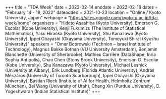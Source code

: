+++
title = "TDA Week"
date = 2022-02-14
enddate = 2022-02-18
dates = "February 14 - 18, 2022"
dateadded = 2021-10-23
location = "Online / Kyoto University, Japan"
webpage = "https://sites.google.com/kyoto-u.ac.jp/tda-week/home"
organisers = "Hideto Asashiba (Kyoto University), Emerson G. Escolar (Kobe University), Kenji Fukumizu (The Institute of Statistical Mathematics), Yasu Hiraoka (Kyoto University), Shu Kanazawa (Kyoto University), Ippei Obayashi (Okayama University), Tomoyuki Shirai (Kyushu University)"
speakers = "Omer Bobrowski (Technion – Israel Institute of Technology), Magnus Bakke Botnan (VU University Amsterdam), Benjamin Blanchette (University of Sherbrooke), Mathieu Carrière (DataShape, Inria Sophia Antipolis), Chao Chen (Stony Brook University), Emerson G. Escolar (Kobe University), Shu Kanazawa (Kyoto University), Michael Lesnick (University at Albany), Erik Lundberg (Florida Atlantic University), András Mészáros (University of Toronto Scarborough), Ippei Obayashi (Okayama University), Bastian Rieck (Institute of AI for Health, Helmholtz Zentrum München), Bei Wang (University of Utah), Cheng Xin (Purdue University), D. Yogeshwaran (Indian Statistical Institute)"
+++
